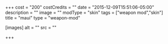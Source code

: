 +++
cost = "200"
costCredits = ""
date = "2015-12-09T15:51:06-05:00"
description = ""
image = ""
modType = "skin"
tags = ["weapon mod","skin"]
title = "maui"
type = "weapon-mod"

[images]
  alt = ""
  src = ""

+++
